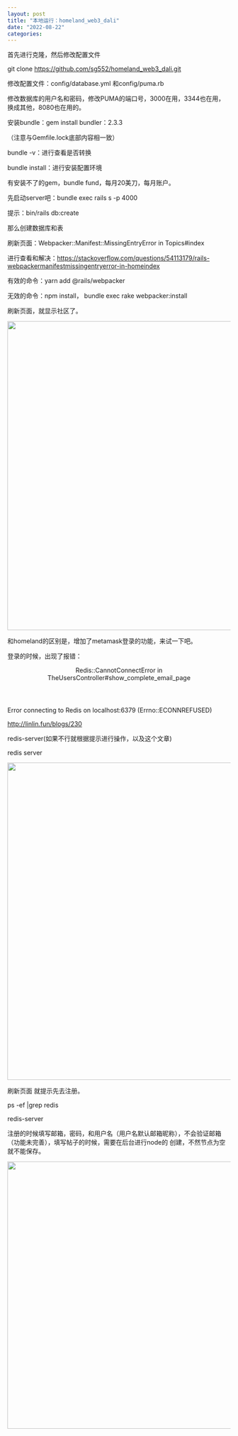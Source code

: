 ```yaml
---
layout: post
title: "本地运行：homeland_web3_dali"
date: "2022-08-22"
categories: 
---
```

<p>首先进行克隆，然后修改配置文件</p>
<p>git clone <a href="https://github.com/sg552/homeland_web3_dali.git">https://github.com/sg552/homeland_web3_dali.git</a></p>
<p>修改配置文件：config/database.yml 和config/puma.rb</p>
<p>修改数据库的用户名和密码，修改PUMA的端口号，3000在用，3344也在用，换成其他，8080也在用的。</p>
<p>安装bundle：gem install bundler：2.3.3</p>
<p>（注意与Gemfile.lock底部内容相一致）</p>
<p>bundle -v：进行查看是否转换</p>
<p>bundle install：进行安装配置环境</p>
<p>有安装不了的gem，bundle fund，每月20美刀，每月账户。</p>
<p>先启动server吧：bundle exec rails s -p 4000</p>
<p>提示：bin/rails db:create</p>
<p>那么创建数据库和表</p>
<p>刷新页面：Webpacker::Manifest::MissingEntryError in Topics#index</p>
<p>进行查看和解决：<a href="https://stackoverflow.com/questions/54113179/rails-webpackermanifestmissingentryerror-in-homeindex">https://stackoverflow.com/questions/54113179/rails-webpackermanifestmissingentryerror-in-homeindex</a></p>
<p>有效的命令：yarn add @rails/webpacker</p>
<p>无效的命令：npm install， bundle exec rake webpacker:install</p>
<p>刷新页面，就显示社区了。</p>
<p><img height="697" src="/uploads/ckeditor/pictures/314/image-20220822171919-1.png" width="1527" /></p>
<p>和homeland的区别是，增加了metamask登录的功能，来试一下吧。</p>
<p>登录的时候，出现了报错：</p>
<header>
<p>Redis::CannotConnectError in TheUsersController#show_complete_email_page</p>
</header>
<main id="container" role="main">
<div class="exception-message">
<p class="message">Error connecting to Redis on localhost:6379 (Errno::ECONNREFUSED)</p>
<p class="message"><a href="http://linlin.fun/blogs/230">http://linlin.fun/blogs/230</a></p>
<p class="message">redis-server(如果不行就根据提示进行操作，以及这个文章)</p>
<p class="message">redis server</p>
<p class="message"><img height="716" src="/uploads/ckeditor/pictures/315/image-20220822173122-2.png" width="1914" /></p>
<p class="message">刷新页面 就提示先去注册。</p>
<p class="message">ps -ef |grep redis</p>
<p class="message">redis-server</p>
<p class="message">注册的时候填写邮箱，密码，和用户名（用户名默认邮箱昵称），不会验证邮箱（功能未完善），填写帖子的时候，需要在后台进行node的 创建，不然节点为空就不能保存。</p>
<p class="message"><img height="603" src="/uploads/ckeditor/pictures/316/image-20220822175130-1.png" width="1556" /></p>
</div>
</main>
<p>&nbsp;</p>
